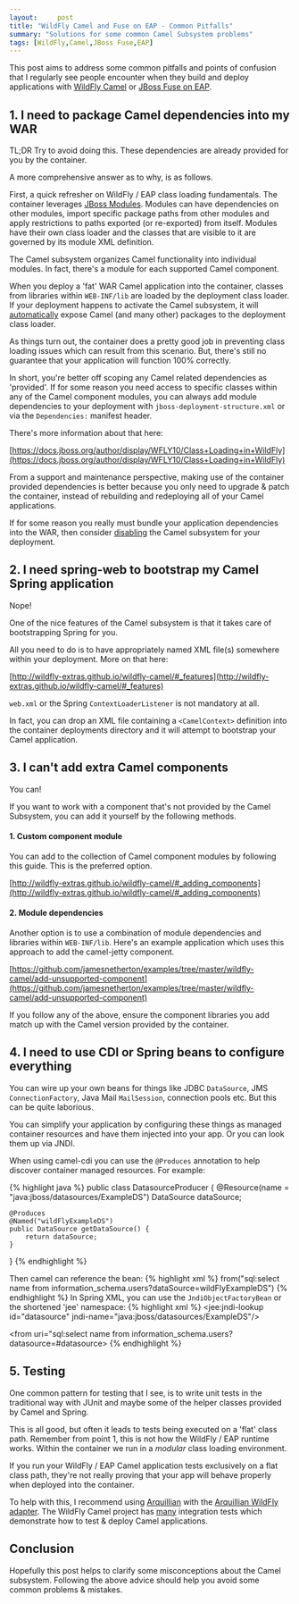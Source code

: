 ```yaml
---
layout:     post
title: "WildFly Camel and Fuse on EAP - Common Pitfalls"
summary: "Solutions for some common Camel Subsystem problems"
tags: [WildFly,Camel,JBoss Fuse,EAP]
---
```


This post aims to address some common pitfalls and points of confusion that I regularly see people encounter when they build and deploy applications with [WildFly Camel](https://github.com/wildfly-extras/wildfly-camel) 
or [JBoss Fuse on EAP](https://access.redhat.com/documentation/en-us/red_hat_jboss_fuse/).

## 1. I need to package Camel dependencies into my WAR

TL;DR Try to avoid doing this. These dependencies are already provided for you by the container.

A more comprehensive answer as to why, is as follows.

First, a quick refresher on WildFly / EAP class loading fundamentals. The container leverages [JBoss Modules](https://github.com/jboss-modules/jboss-modules). Modules can have dependencies on other modules, import specific package paths from other modules and apply restrictions to paths exported (or re-exported) from itself. Modules have their own class loader and the classes that are visible to it are governed by its module XML definition.

The Camel subsystem organizes Camel functionality into individual modules. In fact, there's a module for each supported Camel component. 

When you deploy a 'fat' WAR Camel application into the container, classes from libraries within `WEB-INF/lib` are loaded by the deployment class loader. If your deployment happens to activate the Camel subsystem, it will [automatically](https://github.com/wildfly-extras/wildfly-camel/blob/4.9.0/subsystem/core/src/main/java/org/wildfly/extension/camel/deployment/CamelDependenciesProcessor.java) expose Camel (and many other) packages to the deployment class loader.

As things turn out, the container does a pretty good job in preventing class loading issues which can result from this scenario. But, there's still no guarantee that your application will function 100% correctly.

In short, you're better off scoping any Camel related dependencies as 'provided'. If for some reason you need access to specific classes within any of the Camel component modules, you can always add module dependencies to your deployment with `jboss-deployment-structure.xml` or via the `Dependencies:` manifest header.

There's more information about that here:

[https://docs.jboss.org/author/display/WFLY10/Class+Loading+in+WildFly](https://docs.jboss.org/author/display/WFLY10/Class+Loading+in+WildFly)

From a support and maintenance perspective, making use of the container provided dependencies is better because you only need to upgrade & patch the container, instead of rebuilding and redeploying all of your Camel applications. 

If for some reason you really must bundle your application dependencies into the WAR, then consider [disabling](http://wildfly-extras.github.io/wildfly-camel/#_configuration) the Camel subsystem for your deployment.

## 2. I need spring-web to bootstrap my Camel Spring application

Nope! 

One of the nice features of the Camel subsystem is that it takes care of bootstrapping Spring for you.

All you need to do is to have appropriately named XML file(s) somewhere within your deployment. More on that here:

[http://wildfly-extras.github.io/wildfly-camel/#_features](http://wildfly-extras.github.io/wildfly-camel/#_features)

`web.xml` or the Spring `ContextLoaderListener` is not mandatory at all.

In fact, you can drop an XML file containing a `<CamelContext>` definition into the container deployments directory and it will attempt to bootstrap your Camel application.

## 3. I can't add extra Camel components

You can!

If you want to work with a component that's not provided by the Camel Subsystem, you can add it yourself by the following methods.

#### 1. Custom component module

You can add to the collection of Camel component modules by following this guide. This is the preferred option.

[http://wildfly-extras.github.io/wildfly-camel/#_adding_components](http://wildfly-extras.github.io/wildfly-camel/#_adding_components)

#### 2. Module dependencies

Another option is to use a combination of module dependencies and libraries within `WEB-INF/lib`. Here's an example application which uses this approach to add the camel-jetty component.

[https://github.com/jamesnetherton/examples/tree/master/wildfly-camel/add-unsupported-component](https://github.com/jamesnetherton/examples/tree/master/wildfly-camel/add-unsupported-component)

If you follow any of the above, ensure the component libraries you add match up with the Camel version provided by the container.

## 4. I need to use CDI or Spring beans to configure everything

You can wire up your own beans for things like JDBC `DataSource`, JMS `ConnectionFactory`, Java Mail `MailSession`, connection pools etc. But this can be quite laborious. 

You can simplify your application by configuring these things as managed container resources and have them injected into your app. Or you can look them up via JNDI.

When using camel-cdi you can use the `@Produces` annotation to help discover container managed resources. For example:

{% highlight java %}
public class DatasourceProducer {
    @Resource(name = "java:jboss/datasources/ExampleDS")
    DataSource dataSource;

    @Produces
    @Named("wildFlyExampleDS")
    public DataSource getDataSource() {
        return dataSource;
    }
}
{% endhighlight %}

Then camel can reference the bean:
{% highlight xml %}
from("sql:select name from information_schema.users?dataSource=wildFlyExampleDS")
{% endhighlight %}
In Spring XML, you can use the `JndiObjectFactoryBean` or the shortened 'jee' namespace:
{% highlight xml %}
<jee:jndi-lookup id="datasource" jndi-name="java:jboss/datasources/ExampleDS"/>

<from uri="sql:select name from information_schema.users?datasource=#datasource>
{% endhighlight %}

## 5. Testing

One common pattern for testing that I see, is to write unit tests in the traditional way with JUnit and maybe some of the helper classes provided by Camel and Spring.

This is all good, but often it leads to tests being executed on a 'flat' class path. Remember from point 1, this is not how the WildFly / EAP runtime works. Within the container we run in a _modular_ class loading environment.

If you run your WildFly / EAP Camel application tests exclusively on a flat class path, they're not really proving that your app will behave properly when deployed into the container.

To help with this, I recommend using [Arquillian](http://arquillian.org/) with the [Arquillian WildFly adapter](http://arquillian.org/modules/wildfly-arquillian-wildfly-managed-container-adapter/). The WildFly Camel project has [many](https://github.com/wildfly-extras/wildfly-camel/tree/master/itests/standalone/basic/src/test/java/org/wildfly/camel/test) integration tests which demonstrate how to test & deploy Camel applications.

## Conclusion

Hopefully this post helps to clarify some misconceptions about the Camel subsystem. Following the above advice should help you avoid some common problems & mistakes.


